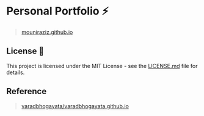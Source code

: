 # Personal Portfolio ⚡️ 

> [mouniraziz.github.io](https://mouniraziz.github.io)

## License 📄
This project is licensed under the MIT License - see the [LICENSE.md](./LICENSE) file for details.

## Reference

> [varadbhogayata/varadbhogayata.github.io](https://github.com/varadbhogayata/varadbhogayata.github.io)
